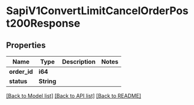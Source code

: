 # SapiV1ConvertLimitCancelOrderPost200Response

## Properties

Name | Type | Description | Notes
------------ | ------------- | ------------- | -------------
**order_id** | **i64** |  | 
**status** | **String** |  | 

[[Back to Model list]](../README.md#documentation-for-models) [[Back to API list]](../README.md#documentation-for-api-endpoints) [[Back to README]](../README.md)


